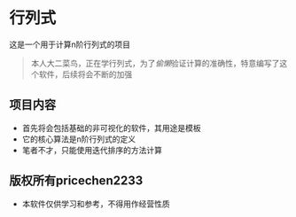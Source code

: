 # 行列式
这是一个用于计算n阶行列式的项目
> 本人大二菜鸟，正在学行列式，为了$偷懒$验证计算的准确性，特意编写了这个软件，后续将会不断的加强
## 项目内容
- 首先将会包括基础的非可视化的软件，其用途是模板
- 它的核心算法是n阶行列式的定义
- 笔者不才，只能使用迭代排序的方法计算
## 版权所有pricechen2233
- 本软件仅供学习和参考，不得用作经营性质
